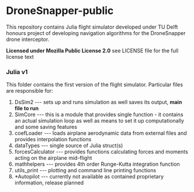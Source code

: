 # DroneSnapper-public
This repository contains Julia flight simulator developed under TU Delft honours project of developing navigation algorithms for the DroneSnapper drone interceptor.

**Licensed under Mozilla Public License 2.0** see LICENSE file for the full license text

### Julia v1
This folder contains the first version of the flight simulator. Particular files are responsible for:
1. DsSim2 --- sets up and runs simulation as well saves its output, **main file to run**
2. SimCore --- this is a module that provides single function - it contains an actual simulation loop as well as means to set it up computationally and some saving features
3. coefLoader --- loads airplane aerodynamic data from external files and provides interpolation functions
4. dataTypes --- single source of Julia struct(s)
5. forcesCalculator --- provides functions calculating forces and moments acting on the airplane mid-flight
6. mathhelpers --- provides 4th order Runge-Kutta integration function
7. utils_print --- plotting and command line printing functions
8. *Autopilot --- currently not available as contained proprietary information, release planned
